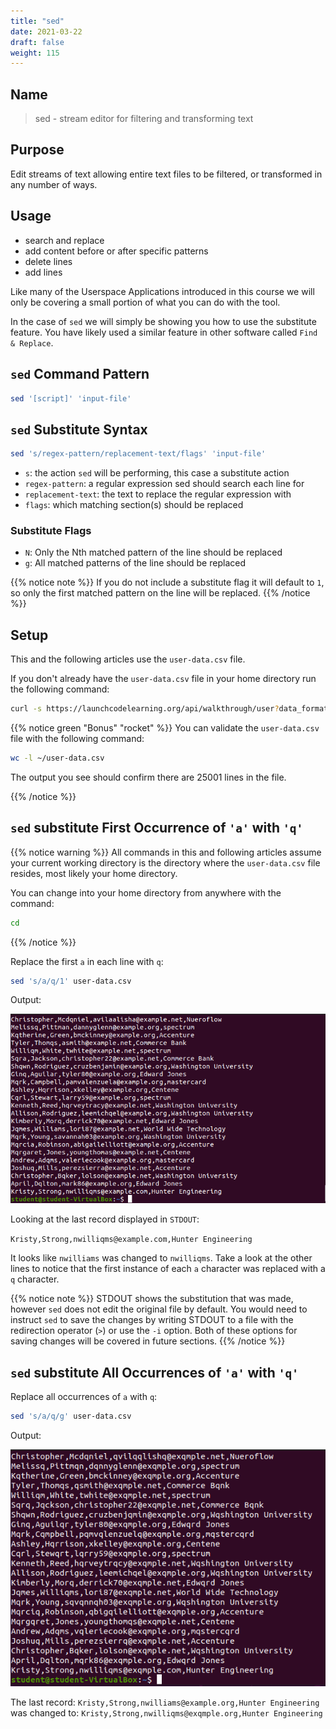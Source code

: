 ```yaml
---
title: "sed"
date: 2021-03-22
draft: false
weight: 115
---
```


## Name

> sed - stream editor for filtering and transforming text

## Purpose

Edit streams of text allowing entire text files to be filtered, or transformed in any number of ways.

## Usage

- search and replace
- add content before or after specific patterns
- delete lines
- add lines

Like many of the Userspace Applications introduced in this course we will only be covering a small portion of what you can do with the tool.

In the case of `sed` we will simply be showing you how to use the substitute feature. You have likely used a similar feature in other software called `Find & Replace`.

## `sed` Command Pattern

```bash
sed '[script]' 'input-file'
```

## `sed` Substitute Syntax

```bash
sed 's/regex-pattern/replacement-text/flags' 'input-file'
```

- `s`: the action `sed` will be performing, this case a substitute action
- `regex-pattern`: a regular expression sed should search each line for
- `replacement-text`: the text to replace the regular expression with
- `flags`: which matching section(s) should be replaced

### Substitute Flags

- `N`: Only the Nth matched pattern of the line should be replaced
- `g`: All matched patterns of the line should be replaced

{{% notice note %}}
If you do not include a substitute flag it will default to `1`, so only the first matched pattern on the line will be replaced. 
{{% /notice %}}

## Setup

This and the following articles use the `user-data.csv` file.

If you don't already have the `user-data.csv` file in your home directory run the following command:

```bash
curl -s https://launchcodelearning.org/api/walkthrough/user?data_format=csv > ~/user-data.csv
```

{{% notice green "Bonus" "rocket" %}}
You can validate the `user-data.csv` file with the following command:

```bash
wc -l ~/user-data.csv
```

The output you see should confirm there are 25001 lines in the file.

{{% /notice %}}


## `sed` substitute First Occurrence of `'a'` with `'q'`

{{% notice warning %}}
All commands in this and following articles assume your current working directory is the directory where the `user-data.csv` file resides, most likely your home directory.

You can change into your home directory from anywhere with the command:

```bash
cd
```
{{% /notice %}}

Replace the first `a` in each line with `q`:

```bash
sed 's/a/q/1' user-data.csv
```

Output:

![sed 's/a/q/1' user-data.csv output](pictures/sed-s-a-q-1.png?classes=border)

Looking at the last record displayed in `STDOUT`:

`Kristy,Strong,nwilliqms@example.com,Hunter Engineering`

It looks like `nwilliams` was changed to `nwilliqms`. Take a look at the other lines to notice that the first instance of each `a` character was replaced with a `q` character.


{{% notice note %}}
STDOUT shows the substitution that was made, however `sed` does not edit the original file by default. You would need to instruct `sed` to save the changes by writing STDOUT to a file with the redirection operator (`>`) or use the `-i` option. Both of these options for saving changes will be covered in future sections.
{{% /notice %}}

## `sed` substitute All Occurrences of `'a'` with `'q'`

Replace all occurrences of `a` with `q`:

```bash
sed 's/a/q/g' user-data.csv
```

Output:

![sed 's/a/q/g' user-data.csv output](pictures/sed-s-a-q-g.png?classes=border)

The last record: `Kristy,Strong,nwilliams@example.org,Hunter Engineering` was changed to: `Kristy,Strong,nwilliqms@exqmple.org,Hunter Engineering`